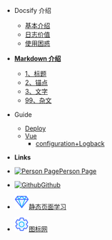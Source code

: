 <!-- docs/_sidebar.md -->

- Docsify 介绍
    - [基本介绍](README.md)
    - [日志价值](overview/logging-effect.md)
    - [使用困惑](overview/logging-problem.md)

- [**Markdown 介绍**](markdown/README.md)
    - [1、标题](markdown/1标题.md)
    - [2、锚点](markdown/2锚点.md)
    - [3、文字](markdown/3文字.md)
    - [99、杂文](markdown/99杂.md)

- Guide
    - [Deploy](exercise/Deploy.md)
    - [Vue](exercise/Vue.md)
        - [configuration+Logback](exercise/configuration.md)
 
- **Links**
- [![Person Page](https://icongr.am/entypo/home.svg?size=16&color=808080)Person Page](http://www.boommanpro.cn/)
- [![Github](https://icongram.jgog.in/simple/github.svg?color=808080&size=16)Github](https://github.com/yanghuizhi/)
- [![静态页面学习](miniimg/钻石-16.svg)静态页面学习](Links/README.md)
- [![图标网](miniimg/机械-16.svg)图标网](
https://www.iconfont.cn/home/index?spm=a313x.7781069.1998910419.2)

